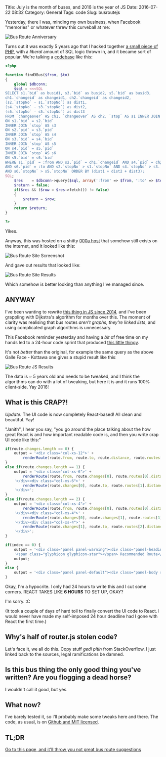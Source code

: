 Title: July is the month of buses, and 2016 is the year of JS
Date: 2016-07-22 08:32
Category: General
Tags: code
Slug: busroutejs

Yesterday, there I was, minding my own business, when Facebook 
"memories" or whatever threw this curveball at me:

![Bus Route Anniversary]({filename}/images/bus-route-anni.png)

Turns out it was exactly 5 years ago that I hacked together 
[a small piece of PHP][1], with a *liberal* amount of SQL logic 
thrown in, and it became sort of popular. We're talking a 
[codebase][2] like this:

```php
<?php 

function find3Bus($from, $to)
{
    global $dbconn;
    $sql = <<<SQL
SELECT s1.`bid` as busid1, s3.`bid` as busid2, s5.`bid` as busid3, 
ch1.`changeid` as changeid1, ch2.`changeid` as changeid2, 
(s2.`stopNo` - s1.`stopNo`) as dist1, 
(s4.`stopNo` - s3.`stopNo`) as dist2, 
(s6.`stopNo` - s5.`stopNo`) as dist3
FROM `changeover` AS ch1, `changeover` AS ch2, `stop` AS s1 INNER JOIN `stop` AS s2
ON s1.`bid` = s2.`bid`
INNER JOIN `stop` AS s3
ON s2.`pid` = s3.`pid`
INNER JOIN `stop` AS s4
ON s3.`bid` = s4.`bid`
INNER JOIN `stop` AS s5
ON s4.`pid` = s5.`pid`
INNER JOIN `stop` AS s6
ON s5.`bid` = s6.`bid`  
WHERE s1.`pid` = :from AND s2.`pid` = ch1.`changeid` AND s4.`pid` = ch2.`changeid` 
AND s6.`pid` = :to AND s2.`stopNo` > s1.`stopNo` AND s4.`stopNo` > s3.`stopNo` 
AND s6.`stopNo` > s5.`stopNo` ORDER BY (dist1 + dist2 + dist3);
SQL;
    $res    = $dbconn->query($sql, array(':from' => $from, ':to' => $to));
    $return = false;
    if($res && ($row = $res->fetch()) != false)
    {
        $return = $row;
    }
    return $return;
}

?>
```

Yikes.

Anyway, this was hosted on a shitty [000a host][3] that somehow 
still exists on the internet, and it looked like this:

![Bus Route Site Screenshot]({filename}/images/bus-route-original.png)

And gave out results that looked like:

![Bus Route Site Results]({filename}/images/bus-route-original-results.png)

Which somehow is better looking than anything I've managed since.

ANYWAY
------

I've been wanting to rewrite [this thing in JS since 2014][4], 
and I've been grappling with Dijkstra's algorithm for months 
over this. The moment of clarity was realising that bus routes 
*aren't graphs, they're linked lists*, and using complicated 
graph algorithms is unnecessary.

This Facebook reminder yesterday and having a *bit* of free
time on my hands led to a 24-hour code sprint that produced
[this little thingy][5].

It's not *better* than the original, for example the same query
as the above Galle Face - Kottawa one gives a stupid result 
like this:

![Bus Route JS Results]({filename}/images/bus-route-js-results.png)

The data is ~ 5 years old and needs to be tweaked, and I think 
the algorithms can do with a lot of tweaking, but here it is 
and it runs 100% client-side. Yay 2016!

What is this CRAP?!
-------------------

*Update:* The UI code is now completely React-based! All clean and 
beautiful. Yay!

"Janith", I hear you say, "you go around the place talking about 
the how great React is and how important readable code is, and 
then you write crap UI code like this:"

```javascript
if(route.changes.length == 0) {
    output = '<div class="col-xs-12">' + 
        renderRoute(route.from, route.to, route.distance, route.routes[0].routes) + '</div>';
}
else if(route.changes.length == 1) {
    output = '<div class="col-xs-6">' + 
        renderRoute(route.from, route.changes[0], route.routes[0].distance, route.routes[0].routes) + 
    '</div><div class="col-xs-6">' +
        renderRoute(route.changes[0], route.to, route.routes[1].distance, route.routes[1].routes) + 
    '</div>';
}
else if(route.changes.length == 2) {
    output = '<div class="col-xs-4">' + 
        renderRoute(route.from, route.changes[0], route.routes[0].distance, route.routes[0].routes) + 
    '</div><div class="col-xs-4">' +
        renderRoute(route.changes[0], route.changes[1], route.routes[1].distance, route.routes[1].routes) +
    '</div><div class="col-xs-4">' +
        renderRoute(route.changes[1], route.to, route.routes[2].distance, route.routes[2].routes) + 
    '</div>';
}

if(index == 0) {
    output = '<div class="panel panel-warning"><div class="panel-heading"><h3 class="panel-title">' + 
    '<span class="glyphicon glyphicon-star"></span> Recommended Route</h3></div><div class="panel-body row">' + 
    output;
}
else {
    output = '<div class="panel panel-default"><div class="panel-body row">' + output;
}
```

Okay, I'm a hypocrite. I only had 24 hours to write this and I 
cut some corners. REACT TAKES LIKE **6 HOURS** TO SET UP, OKAY? 

I'm sorry. :C

(It took a couple of days of hard toil to finally convert the UI 
code to React. I would never have made my self-imposed 24 hour 
deadline had I gone with React the first time.)

Why's half of router.js stolen code?
------------------------------------

Let's face it, we all do this. Copy stuff *gedi pitin* from 
StackOverflow. I just linked back to the sources, legal 
ramifications be damned.

Is this bus thing the only good thing you've written? Are you flogging a dead horse?
------------------------------------------------------------------------------------

I wouldn't call it good, but yes.

What now?
---------

I've barely tested it, so I'll probably make some tweaks here 
and there. The code, as usual, is on [Github and MIT licensed][6].

TL;DR
-----

[Go to this page, and it'll throw you not great bus route suggestions][5]

[1]: https://janithl.blogspot.com/2011/07/bus-route-finder.html
[2]: https://github.com/janithl/Bus-Route-Finder
[3]: http://chavs.000a.biz
[4]: https://github.com/janithl/BusRouteJS/commit/eac72894410693c47426720e240a8d5719316b1b
[5]: https://janithl.github.io/BusRouteJS/
[6]: https://github.com/janithl/BusRouteJS